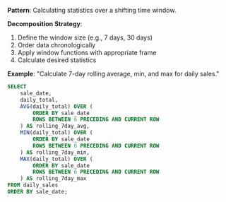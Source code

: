 **Pattern**: Calculating statistics over a shifting time window.

**Decomposition Strategy**:

1. Define the window size (e.g., 7 days, 30 days)
2. Order data chronologically
3. Apply window functions with appropriate frame
4. Calculate desired statistics

**Example**: "Calculate 7-day rolling average, min, and max for daily sales."

```SQL
SELECT
    sale_date,
    daily_total,
    AVG(daily_total) OVER (
        ORDER BY sale_date
        ROWS BETWEEN 6 PRECEDING AND CURRENT ROW
    ) AS rolling_7day_avg,
    MIN(daily_total) OVER (
        ORDER BY sale_date
        ROWS BETWEEN 6 PRECEDING AND CURRENT ROW
    ) AS rolling_7day_min,
    MAX(daily_total) OVER (
        ORDER BY sale_date
        ROWS BETWEEN 6 PRECEDING AND CURRENT ROW
    ) AS rolling_7day_max
FROM daily_sales
ORDER BY sale_date;
```